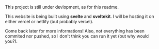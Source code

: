 This project is still under devlopment, as for this readme.

This website is being built using **svelte** and **sveltekit**. I will be hosting it on either vercel or netlify (but probably vercel).

Come back later for more informations! Also, not everything has been commited nor pushed, so I don't think you can run it yet (but why would you?).

